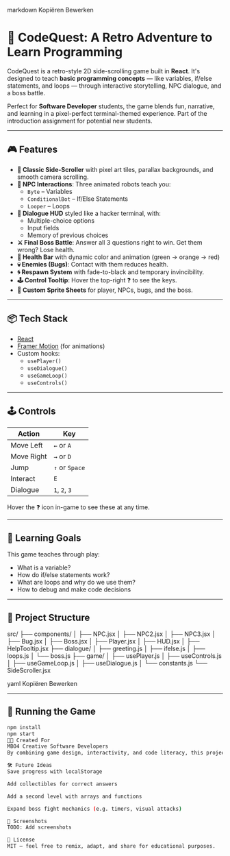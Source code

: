 
markdown
Kopiëren
Bewerken
# 🧠 CodeQuest: A Retro Adventure to Learn Programming

CodeQuest is a retro-style 2D side-scrolling game built in **React**. It's designed to teach **basic programming concepts** — like variables, if/else statements, and loops — through interactive storytelling, NPC dialogue, and a boss battle.

Perfect for **Software Developer** students, the game blends fun, narrative, and learning in a pixel-perfect terminal-themed experience.
Part of the introduction assignment for potential new students.

---

## 🎮 Features

- **👾 Classic Side-Scroller** with pixel art tiles, parallax backgrounds, and smooth camera scrolling.
- **🧍 NPC Interactions**: Three animated robots teach you:
  - `Byte` – Variables
  - `ConditionalBot` – If/Else Statements
  - `Looper` – Loops
- **💬 Dialogue HUD** styled like a hacker terminal, with:
  - Multiple-choice options
  - Input fields
  - Memory of previous choices
- **⚔️ Final Boss Battle**: Answer all 3 questions right to win. Get them wrong? Lose health.
- **💚 Health Bar** with dynamic color and animation (green → orange → red)
- **💀 Enemies (Bugs)**: Contact with them reduces health.
- **🌀 Respawn System** with fade-to-black and temporary invincibility.
- **🕹️ Control Tooltip**: Hover the top-right ❓ to see the keys.
- **🎨 Custom Sprite Sheets** for player, NPCs, bugs, and the boss.

---

## 📦 Tech Stack

- [React](https://reactjs.org/)
- [Framer Motion](https://www.framer.com/motion/) (for animations)
- Custom hooks:  
  - `usePlayer()`  
  - `useDialogue()`  
  - `useGameLoop()`  
  - `useControls()`

---

## 🕹️ Controls

| Action      | Key              |
|-------------|------------------|
| Move Left   | `←` or `A`       |
| Move Right  | `→` or `D`       |
| Jump        | `↑` or `Space`   |
| Interact    | `E`              |
| Dialogue    | `1`, `2`, `3`    |

Hover the ❓ icon in-game to see these at any time.

---

## 🧠 Learning Goals

This game teaches through play:

- What is a variable?
- How do if/else statements work?
- What are loops and why do we use them?
- How to debug and make code decisions

---

## 🧪 Project Structure

src/
├── components/
│ ├── NPC.jsx
│ ├── NPC2.jsx
│ ├── NPC3.jsx
│ ├── Bug.jsx
│ ├── Boss.jsx
│ ├── Player.jsx
│ ├── HUD.jsx
│ ├── HelpTooltip.jsx
├── dialogue/
│ ├── greeting.js
│ ├── ifelse.js
│ ├── loops.js
│ └── boss.js
├── game/
│ ├── usePlayer.js
│ ├── useControls.js
│ ├── useGameLoop.js
│ ├── useDialogue.js
│ └── constants.js
└── SideScroller.jsx

yaml
Kopiëren
Bewerken

---

## 🚀 Running the Game

```bash
npm install
npm start
🧑‍🎓 Created For
MBO4 Creative Software Developers
By combining game design, interactivity, and code literacy, this project aims to make programming fun, approachable, and visual.

🛠️ Future Ideas
Save progress with localStorage

Add collectibles for correct answers

Add a second level with arrays and functions

Expand boss fight mechanics (e.g. timers, visual attacks)

📸 Screenshots
TODO: Add screenshots

📜 License
MIT — feel free to remix, adapt, and share for educational purposes.